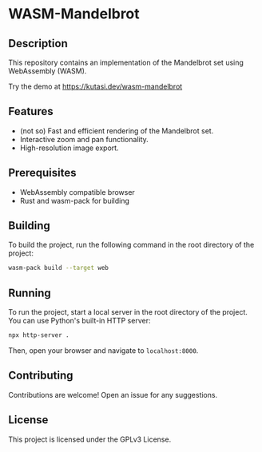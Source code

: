 # WASM-Mandelbrot

## Description

This repository contains an implementation of the Mandelbrot set using WebAssembly (WASM). 

Try the demo at
 https://kutasi.dev/wasm-mandelbrot

## Features

- (not so) Fast and efficient rendering of the Mandelbrot set.
- Interactive zoom and pan functionality.
- High-resolution image export.

## Prerequisites

- WebAssembly compatible browser
- Rust and wasm-pack for building

## Building

To build the project, run the following command in the root directory of the project:

```bash
wasm-pack build --target web
```

## Running

To run the project, start a local server in the root directory of the project. You can use Python's built-in HTTP server:

```bash
npx http-server .
```

Then, open your browser and navigate to `localhost:8000`.

## Contributing

Contributions are welcome! Open an issue for any suggestions.

## License

This project is licensed under the GPLv3 License.

